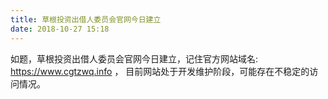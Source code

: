 ```yaml
---
title: 草根投资出借人委员会官网今日建立
date: 2018-10-27 15:18
---
```


如题，草根投资出借人委员会官网今日建立，记住官方网站域名: https://www.cgtzwq.info ， 目前网站处于开发维护阶段，可能存在不稳定的访问情况。
